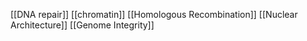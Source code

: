 [[DNA repair]]
[[chromatin]]
[[Homologous Recombination]]
[[Nuclear Architecture]]
[[Genome Integrity]]
